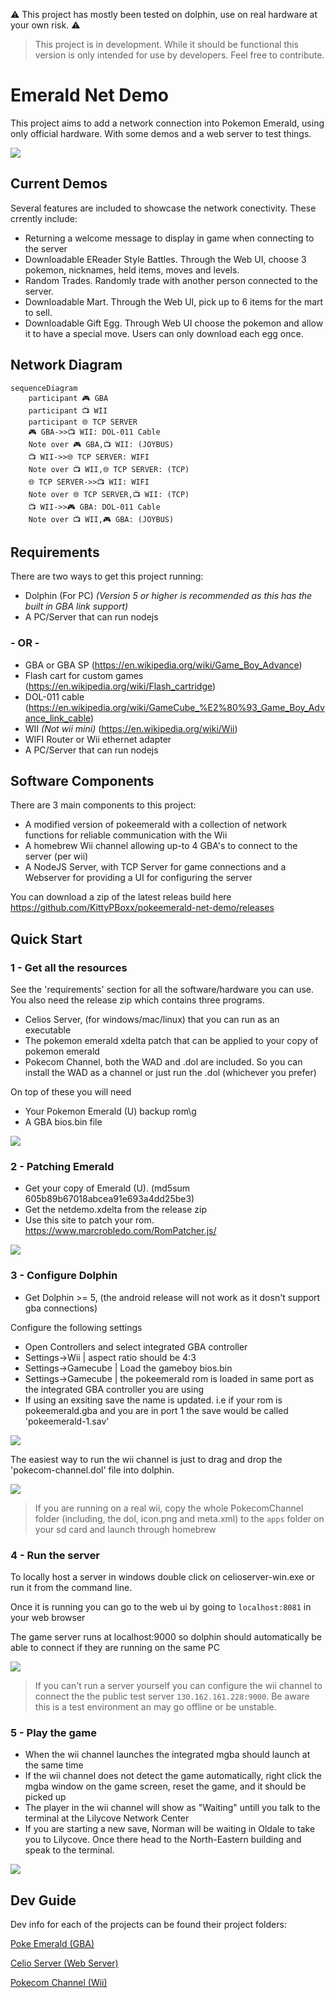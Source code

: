 ⚠️ This project has mostly been tested on dolphin, use on real hardware at your own risk. ⚠️

> This project is in development. While it should be functional this version is only intended for use by developers. Feel free to contribute. 

# Emerald Net Demo

This project aims to add a network connection into Pokemon Emerald, using only official hardware. With some demos and a web server to test things.

![](examples.png)

## Current Demos

Several features are included to showcase the network conectivity. These crrently include:

- Returning a welcome message to display in game when connecting to the server
- Downloadable EReader Style Battles. Through the Web UI, choose 3 pokemon, nicknames, held items, moves and levels.
- Random Trades. Randomly trade with another person connected to the server.
- Downloadable Mart. Through the Web UI, pick up to 6 items for the mart to sell.
- Downloadable Gift Egg. Through Web UI choose the pokemon and allow it to have a special move. Users can only download each egg once. 

## Network Diagram

```mermaid
sequenceDiagram
    participant 🎮 GBA
    participant 📺 WII
    participant 🌐 TCP SERVER
    🎮 GBA->>📺 WII: DOL-011 Cable
    Note over 🎮 GBA,📺 WII: (JOYBUS)
    📺 WII->>🌐 TCP SERVER: WIFI
    Note over 📺 WII,🌐 TCP SERVER: (TCP)
    🌐 TCP SERVER->>📺 WII: WIFI
    Note over 🌐 TCP SERVER,📺 WII: (TCP)
    📺 WII->>🎮 GBA: DOL-011 Cable
    Note over 📺 WII,🎮 GBA: (JOYBUS)
```


## Requirements

There are two ways to get this project running:

- Dolphin (For PC) *(Version 5 or higher is recommended as this has the built in GBA link support)*  
- A PC/Server that can run nodejs 

### - OR -

- GBA or GBA SP (https://en.wikipedia.org/wiki/Game_Boy_Advance)
- Flash cart for custom games (https://en.wikipedia.org/wiki/Flash_cartridge)
- DOL-011 cable (https://en.wikipedia.org/wiki/GameCube_%E2%80%93_Game_Boy_Advance_link_cable)
- WII *(Not wii mini)* (https://en.wikipedia.org/wiki/Wii)
- WIFI Router or Wii ethernet adapter
- A PC/Server that can run nodejs 

## Software Components

There are 3 main components to this project:

- A modified version of pokeemerald with a collection of network functions for reliable communication with the Wii
- A homebrew Wii channel allowing up-to 4 GBA's to connect to the server (per wii)
- A NodeJS Server, with TCP Server for game connections and a Webserver for providing a UI for configuring the server

You can download a zip of the latest releas build here https://github.com/KittyPBoxx/pokeemerald-net-demo/releases

## Quick Start

### 1 - Get all the resources

See the 'requirements' section for all the software/hardware you can use. You also need the release zip which contains three programs.

- Celios Server, (for windows/mac/linux) that you can run as an executable
- The pokemon emerald xdelta patch that can be applied to your copy of pokemon emerald
- Pokecom Channel, both the WAD and .dol are included. So you can install the WAD as a channel or just run the .dol (whichever you prefer)

On top of these you will need

- Your Pokemon Emerald (U) backup rom\g
- A GBA bios.bin file

![](tutorial_1_files.png)

### 2 - Patching Emerald

- Get your copy of Emerald (U). (md5sum 605b89b67018abcea91e693a4dd25be3) 
- Get the netdemo.xdelta from the release zip
- Use this site to patch your rom. https://www.marcrobledo.com/RomPatcher.js/

![](tutorial_2_patching.png)

### 3 - Configure Dolphin 

  - Get Dolphin >= 5, (the android release will not work as it dosn't support gba connections)

Configure the following settings

  - Open Controllers and select integrated GBA controller
  - Settings->Wii | aspect ratio should be 4:3
  - Settings->Gamecube | Load the gameboy bios.bin  
  - Settings->Gamecube | the pokeemerald rom is loaded in same port as the integrated GBA controller you are using
  - If using an exsiting save the name is updated. i.e if your rom is pokeemerald.gba and you are in port 1 the save would be called 'pokeemerald-1.sav'

![](tutorial_3_dolphin_setup.png)

The easiest way to run the wii channel is just to drag and drop the 'pokecom-channel.dol' file into dolphin.

![](tutorial_4_load_dol.png)

> If you are running on a real wii, copy the whole PokecomChannel folder (including, the dol, icon.png and meta.xml) to the `apps` folder on your sd card and launch through homebrew

### 4 - Run the server

To locally host a server in windows double click on celioserver-win.exe or run it from the command line.

Once it is running you can go to the web ui by going to `localhost:8081` in your web browser

The game server runs at localhost:9000 so dolphin should automatically be able to connect if they are running on the same PC

![](tutorial_5_server.png)

> If you can't run a server yourself you can configure the wii channel to connect the the public test server `130.162.161.228:9000`. Be aware this is a test environment an may go offline or be unstable.

### 5 - Play the game
  
* When the wii channel launches the integrated mgba should launch at the same time
* If the wii channel does not detect the game automatically, right click the mgba window on the game screen, reset the game, and it should be picked up
* The player in the wii channel will show as "Waiting" untill you talk to the terminal at the Lilycove Network Center
* If you are starting a new save, Norman will be waiting in Oldale to take you to Lilycove. Once there head to the North-Eastern building and speak to the terminal.

![](tutorial_6_game.png)

## Dev Guide 

Dev info for each of the projects can be found their project folders:

[Poke Emerald (GBA)](pokeemerald/README.md)

[Celio Server (Web Server)](CelioServer/README.md)

[Pokecom Channel (Wii)](PokecomChannel/README.md)
